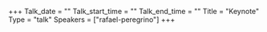 +++
Talk_date = ""
Talk_start_time = ""
Talk_end_time = ""
Title = "Keynote"
Type = "talk"
Speakers = ["rafael-peregrino"]
+++


